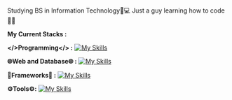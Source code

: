 Studying BS in Information Technology📝💻
Just a guy learning how to code👨‍💻

**My Current Stacks :**

**</>Programming</> :** 
[![My Skills](https://skillicons.dev/icons?i=java,js,python,php,nodejs)](https://skillicons.dev)

**🌐Web and Database🌐 :**
[![My Skills](https://skillicons.dev/icons?i=html,css,mysql)](https://skillicons.dev)

**🎯Frameworks🎯 :**
[![My Skills](https://skillicons.dev/icons?i=react,bootstrap,spring,django,express)](https://skillicons.dev)

**⚙️Tools⚙️:**
[![My Skills](https://skillicons.dev/icons?i=figma,git)](https://skillicons.dev)






